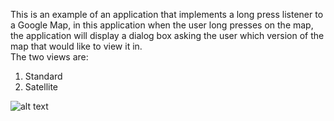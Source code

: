 <p>This is an example of an application that implements a long press listener
to a Google Map, in this application when the user long presses on the
map, the application will display a dialog box asking the
user which version of the map that would like to view it in. <br/>
The two views are:
<ol>	
	<li>Standard</li>
	<li>Satellite</li>
</ol>

![alt text](https://raw.github.com/Hussain1993/Google-Android-Map-View-onLongPressListener/master/Screenshots/Screen%20Shot%202012-09-22%20at%2014.45.15.png)

</p>